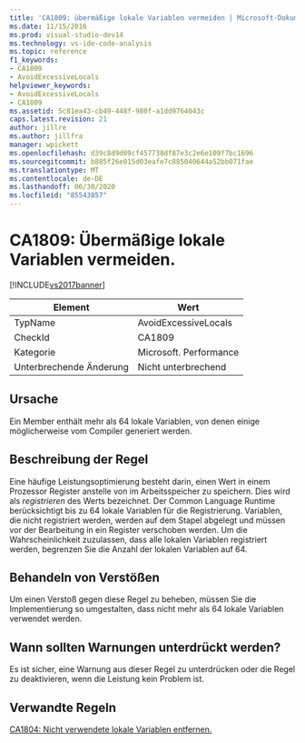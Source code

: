 ```yaml
---
title: 'CA1809: übermäßige lokale Variablen vermeiden | Microsoft-Dokumentation'
ms.date: 11/15/2016
ms.prod: visual-studio-dev14
ms.technology: vs-ide-code-analysis
ms.topic: reference
f1_keywords:
- CA1809
- AvoidExcessiveLocals
helpviewer_keywords:
- AvoidExcessiveLocals
- CA1809
ms.assetid: 5c81ea43-cb49-448f-980f-a1dd9764043c
caps.latest.revision: 21
author: jillre
ms.author: jillfra
manager: wpickett
ms.openlocfilehash: d39c8d9d09cf457738df87e3c2e6e109f7bc1696
ms.sourcegitcommit: b885f26e015d03eafe7c885040644a52bb071fae
ms.translationtype: MT
ms.contentlocale: de-DE
ms.lasthandoff: 06/30/2020
ms.locfileid: "85543857"
---
```

# <a name="ca1809-avoid-excessive-locals"></a>CA1809: Übermäßige lokale Variablen vermeiden.
[!INCLUDE[vs2017banner](../includes/vs2017banner.md)]

|Element|Wert|
|-|-|
|TypName|AvoidExcessiveLocals|
|CheckId|CA1809|
|Kategorie|Microsoft. Performance|
|Unterbrechende Änderung|Nicht unterbrechend|

## <a name="cause"></a>Ursache
 Ein Member enthält mehr als 64 lokale Variablen, von denen einige möglicherweise vom Compiler generiert werden.

## <a name="rule-description"></a>Beschreibung der Regel
 Eine häufige Leistungsoptimierung besteht darin, einen Wert in einem Prozessor Register anstelle von im Arbeitsspeicher zu speichern. Dies wird als *registrieren* des Werts bezeichnet. Der Common Language Runtime berücksichtigt bis zu 64 lokale Variablen für die Registrierung. Variablen, die nicht registriert werden, werden auf dem Stapel abgelegt und müssen vor der Bearbeitung in ein Register verschoben werden. Um die Wahrscheinlichkeit zuzulassen, dass alle lokalen Variablen registriert werden, begrenzen Sie die Anzahl der lokalen Variablen auf 64.

## <a name="how-to-fix-violations"></a>Behandeln von Verstößen
 Um einen Verstoß gegen diese Regel zu beheben, müssen Sie die Implementierung so umgestalten, dass nicht mehr als 64 lokale Variablen verwendet werden.

## <a name="when-to-suppress-warnings"></a>Wann sollten Warnungen unterdrückt werden?
 Es ist sicher, eine Warnung aus dieser Regel zu unterdrücken oder die Regel zu deaktivieren, wenn die Leistung kein Problem ist.

## <a name="related-rules"></a>Verwandte Regeln
 [CA1804: Nicht verwendete lokale Variablen entfernen.](../code-quality/ca1804-remove-unused-locals.md)
